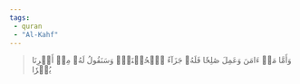 ```yaml
---
tags: 
 - quran 
 - "Al-Kahf"
---
```


> وَأَمَّا مَنۡ ءَامَنَ وَعَمِلَ صَٰلِحٗا فَلَهُۥ جَزَآءً ٱلۡحُسۡنَىٰۖ وَسَنَقُولُ لَهُۥ مِنۡ أَمۡرِنَا يُسۡرٗا
